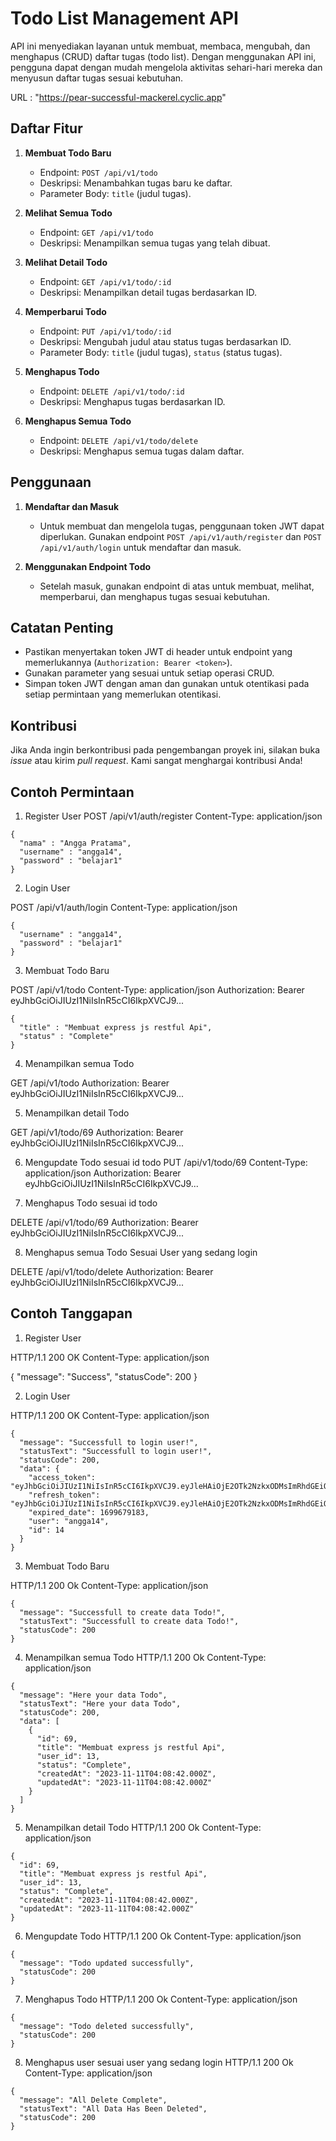 # Todo List Management API

API ini menyediakan layanan untuk membuat, membaca, mengubah, dan menghapus (CRUD) daftar tugas (todo list). Dengan menggunakan API ini, pengguna dapat dengan mudah mengelola aktivitas sehari-hari mereka dan menyusun daftar tugas sesuai kebutuhan.

URL : "https://pear-successful-mackerel.cyclic.app"

## Daftar Fitur

1. **Membuat Todo Baru**
   - Endpoint: `POST /api/v1/todo`
   - Deskripsi: Menambahkan tugas baru ke daftar.
   - Parameter Body: `title` (judul tugas).

2. **Melihat Semua Todo**
   - Endpoint: `GET /api/v1/todo`
   - Deskripsi: Menampilkan semua tugas yang telah dibuat.

3. **Melihat Detail Todo**
   - Endpoint: `GET /api/v1/todo/:id`
   - Deskripsi: Menampilkan detail tugas berdasarkan ID.

4. **Memperbarui Todo**
   - Endpoint: `PUT /api/v1/todo/:id`
   - Deskripsi: Mengubah judul atau status tugas berdasarkan ID.
   - Parameter Body: `title` (judul tugas), `status` (status tugas).

5. **Menghapus Todo**
   - Endpoint: `DELETE /api/v1/todo/:id`
   - Deskripsi: Menghapus tugas berdasarkan ID.

6. **Menghapus Semua Todo**
   - Endpoint: `DELETE /api/v1/todo/delete`
   - Deskripsi: Menghapus semua tugas dalam daftar.

## Penggunaan

1. **Mendaftar dan Masuk**
   - Untuk membuat dan mengelola tugas, penggunaan token JWT dapat diperlukan. Gunakan endpoint `POST /api/v1/auth/register` dan `POST /api/v1/auth/login` untuk mendaftar dan masuk.

2. **Menggunakan Endpoint Todo**
   - Setelah masuk, gunakan endpoint di atas untuk membuat, melihat, memperbarui, dan menghapus tugas sesuai kebutuhan.

## Catatan Penting

- Pastikan menyertakan token JWT di header untuk endpoint yang memerlukannya (`Authorization: Bearer <token>`).
- Gunakan parameter yang sesuai untuk setiap operasi CRUD.
- Simpan token JWT dengan aman dan gunakan untuk otentikasi pada setiap permintaan yang memerlukan otentikasi.

## Kontribusi

Jika Anda ingin berkontribusi pada pengembangan proyek ini, silakan buka _issue_ atau kirim _pull request_. Kami sangat menghargai kontribusi Anda!

## Contoh Permintaan
1. Register User
POST /api/v1/auth/register
Content-Type: application/json

````
{
  "nama" : "Angga Pratama",
  "username" : "angga14",
  "password" : "belajar1"
}
````

2. Login User

POST /api/v1/auth/login
Content-Type: application/json

````
{
  "username" : "angga14",
  "password" : "belajar1"
}
````

3. Membuat Todo Baru

POST /api/v1/todo
Content-Type: application/json
Authorization: Bearer eyJhbGciOiJIUzI1NiIsInR5cCI6IkpXVCJ9...

````
{
  "title" : "Membuat express js restful Api",
  "status" : "Complete"
}
````

4. Menampilkan semua Todo

GET /api/v1/todo
Authorization: Bearer eyJhbGciOiJIUzI1NiIsInR5cCI6IkpXVCJ9...

5. Menampilkan detail Todo

GET /api/v1/todo/69
Authorization: Bearer eyJhbGciOiJIUzI1NiIsInR5cCI6IkpXVCJ9...

6. Mengupdate Todo sesuai id todo
PUT /api/v1/todo/69
Content-Type: application/json
Authorization: Bearer eyJhbGciOiJIUzI1NiIsInR5cCI6IkpXVCJ9...

7. Menghapus Todo sesuai id todo

DELETE /api/v1/todo/69
Authorization: Bearer eyJhbGciOiJIUzI1NiIsInR5cCI6IkpXVCJ9...

8. Menghapus semua Todo Sesuai User yang sedang login

DELETE /api/v1/todo/delete
Authorization: Bearer eyJhbGciOiJIUzI1NiIsInR5cCI6IkpXVCJ9...



## Contoh Tanggapan

1. Register User

HTTP/1.1 200 OK
Content-Type: application/json

{
  "message": "Success",
  "statusCode": 200
}

2. Login User

HTTP/1.1 200 OK
Content-Type: application/json

````
{
  "message": "Successfull to login user!",
  "statusText": "Successfull to login user!",
  "statusCode": 200,
  "data": {
    "access_token": "eyJhbGciOiJIUzI1NiIsInR5cCI6IkpXVCJ9.eyJleHAiOjE2OTk2NzkxODMsImRhdGEiOnsidXNlciI6ImFuZ2dhMTQiLCJ1c2VybmFtZSI6ImFuZ2dhMTQiLCJubyI6MTR9LCJpYXQiOjE2OTk2NzU1ODN9.rrsNGVIur_FbQzMVSFShv5ticMpvmm1Ch7SuznTlnTQ",
    "refresh_token": "eyJhbGciOiJIUzI1NiIsInR5cCI6IkpXVCJ9.eyJleHAiOjE2OTk2NzkxODMsImRhdGEiOnsidXNlciI6ImFuZ2dhMTQiLCJ1c2VybmFtZSI6ImFuZ2dhMTQiLCJubyI6MTR9LCJpYXQiOjE2OTk2NzU1ODN9.rrsNGVIur_FbQzMVSFShv5ticMpvmm1Ch7SuznTlnTQ",
    "expired_date": 1699679183,
    "user": "angga14",
    "id": 14
  }
}
````

3. Membuat Todo Baru

HTTP/1.1 200 Ok
Content-Type: application/json

````
{
  "message": "Successfull to create data Todo!",
  "statusText": "Successfull to create data Todo!",
  "statusCode": 200
}
````

4. Menampilkan semua Todo
HTTP/1.1 200 Ok
Content-Type: application/json

````
{
  "message": "Here your data Todo",
  "statusText": "Here your data Todo",
  "statusCode": 200,
  "data": [
    {
      "id": 69,
      "title": "Membuat express js restful Api",
      "user_id": 13,
      "status": "Complete",
      "createdAt": "2023-11-11T04:08:42.000Z",
      "updatedAt": "2023-11-11T04:08:42.000Z"
    }
  ]
}
````

5. Menampilkan detail Todo
HTTP/1.1 200 Ok
Content-Type: application/json

````
{
  "id": 69,
  "title": "Membuat express js restful Api",
  "user_id": 13,
  "status": "Complete",
  "createdAt": "2023-11-11T04:08:42.000Z",
  "updatedAt": "2023-11-11T04:08:42.000Z"
}
````

6. Mengupdate Todo
HTTP/1.1 200 Ok
Content-Type: application/json

````
{
  "message": "Todo updated successfully",
  "statusCode": 200
}
````

7. Menghapus Todo
HTTP/1.1 200 Ok
Content-Type: application/json

````
{
  "message": "Todo deleted successfully",
  "statusCode": 200
}
````

8. Menghapus user sesuai user yang sedang login
HTTP/1.1 200 Ok
Content-Type: application/json

````
{
  "message": "All Delete Complete",
  "statusText": "All Data Has Been Deleted",
  "statusCode": 200
}
````

